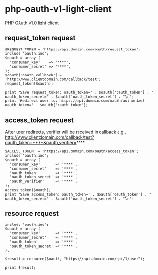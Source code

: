 php-oauth-v1-light-client
=========================

PHP OAuth v1.0 light client

## request_token request

    $REQUEST_TOKEN = 'https://api.domain.com/oauth/request_token';
    include 'oauth.inc';
    $oauth = array (
      'consumer_key'    => '****',
      'consumer_secret' => '****',
    );
    $oauth['oauth_callback'] = 'http://www.clientdomain.com/callback/test';
    request_token($oauth);

    print 'Save request_token: oauth_token=' . $oauth['oauth_token'] . " oauth_token_secret=" . $oauth['oauth_token_secret'] . "\n";
    print 'Redirect user to: https://api.domain.com/oauth/authorize?oauth_token=' . $oauth['oauth_token'];

## access_token request

After user redirects, verifier will be received in callback e.g., http://www.clientdomain.com/callback/test?oauth_token=****&oauth_verifier=****

    $ACCESS_TOKEN  = 'https://api.domain.com/oauth/access_token';
    include 'oauth.inc';
    $oauth = array (
      'consumer_key'       => '****',
      'consumer_secret'    => '****',
      'oauth_token'        => '****',
      'oauth_token_secret' => '****',
      'oauth_verifier'     => '****',
    );
    access_token($oauth);
    print 'Save access_token: oauth_token=' . $oauth['oauth_token'] . " oauth_token_secret=" . $oauth['oauth_token_secret'] . "\n";

## resource request

    include 'oauth.inc';
    $oauth = array (
      'consumer_key'       => '****',
      'consumer_secret'    => '****',
      'oauth_token'        => '****',
      'oauth_token_secret' => '****',
    );

    $result = resource($oauth, "https://api.domain.com/api/1/user");

    print $result;
